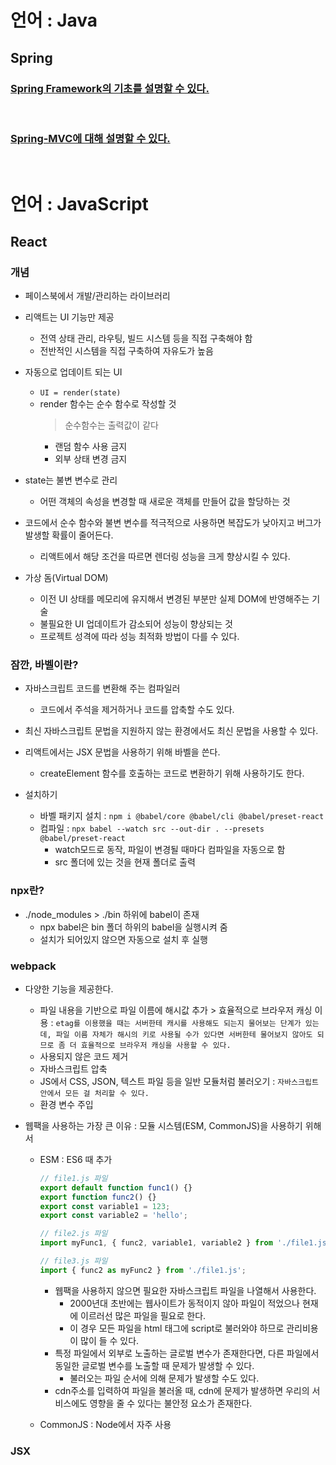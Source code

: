 # 언어 : Java
## Spring

### [Spring Framework의 기초를 설명할 수 있다.](Spring-Framework.md)

<br>

### [Spring-MVC에 대해 설명할 수 있다.](Spring-MVC.md)

<br>

# 언어 : JavaScript
## React
### 개념
- 페이스북에서 개발/관리하는 라이브러리

- 리액트는 UI 기능만 제공
  - 전역 상태 관리, 라우팅, 빌드 시스템 등을 직접 구축해야 함
  - 전반적인 시스템을 직접 구축하여 자유도가 높음

- 자동으로 업데이트 되는 UI
  - `UI = render(state)`
  - render 함수는 순수 함수로 작성할 것
    > 순수함수는 출력값이 같다
    - 랜덤 함수 사용 금지
    - 외부 상태 변경 금지

- state는 불변 변수로 관리
  - 어떤 객체의 속성을 변경할 때 새로운 객체를 만들어 값을 할당하는 것

- 코드에서 순수 함수와 불변 변수를 적극적으로 사용하면 복잡도가 낮아지고 버그가 발생할 확률이 줄어든다.
  - 리액트에서 해당 조건을 따르면 렌더링 성능을 크게 향상시킬 수 있다.

- 가상 돔(Virtual DOM)
  - 이전 UI 상태를 메모리에 유지해서 변경된 부분만 실제 DOM에 반영해주는 기술
  - 불필요한 UI 업데이트가 감소되어 성능이 향상되는 것
  - 프로젝트 성격에 따라 성능 최적화 방법이 다를 수 있다.

### 잠깐, 바벨이란?
- 자바스크립트 코드를 변환해 주는 컴파일러
  - 코드에서 주석을 제거하거나 코드를 압축할 수도 있다.

- 최신 자바스크립트 문법을 지원하지 않는 환경에서도 최신 문법을 사용할 수 있다.

- 리액트에서는 JSX 문법을 사용하기 위해 바벨을 쓴다.
  - createElement 함수를 호출하는 코드로 변환하기 위해 사용하기도 한다.

- 설치하기
  - 바벨 패키지 설치 : `npm i @babel/core @babel/cli @babel/preset-react`
  - 컴파일 : `npx babel --watch src --out-dir . --presets @babel/preset-react`
    - watch모드로 동작, 파일이 변경될 때마다 컴파일을 자동으로 함
    - src 폴더에 있는 것을 현재 폴더로 출력

### npx란?
- ./node_modules > ./bin 하위에 babel이 존재
  - npx babel은 bin 폴더 하위의 babel을 실행시켜 줌
  - 설치가 되어있지 않으면 자동으로 설치 후 실행

### webpack
- 다양한 기능을 제공한다.
  - 파일 내용을 기반으로 파일 이름에 해시값 추가 > 효율적으로 브라우저 캐싱 이용 : `etag를 이용했을 때는 서버한테 캐시를 사용해도 되는지 물어보는 단계가 있는데, 파일 이름 자체가 해시의 키로 사용될 수가 있다면 서버한테 물어보지 않아도 되므로 좀 더 효율적으로 브라우저 캐싱을 사용할 수 있다.`
  - 사용되지 않은 코드 제거
  - 자바스크립트 압축
  - JS에서 CSS, JSON, 텍스트 파일 등을 일반 모듈처럼 불러오기 : `자바스크립트 안에서 모든 걸 처리할 수 있다.`
  - 환경 변수 주입

- 웹팩을 사용하는 가장 큰 이유 : 모듈 시스템(ESM, CommonJS)을 사용하기 위해서
  - ESM : ES6 때 추가
    ```js
    // file1.js 파일
    export default function func1() {}
    export function func2() {}
    export const variable1 = 123;
    export const variable2 = 'hello';

    // file2.js 파일
    import myFunc1, { func2, variable1, variable2 } from './file1.js';

    // file3.js 파일
    import { func2 as myFunc2 } from './file1.js';
    ```
    - 웹팩을 사용하지 않으면 필요한 자바스크립트 파일을 나열해서 사용한다.
      - 2000년대 초반에는 웹사이트가 동적이지 않아 파일이 적었으나 현재에 이르러선 많은 파일을 필요로 한다.
      - 이 경우 모든 파일을 html 태그에 script로 불러와야 하므로 관리비용이 많이 들 수 있다.
    - 특정 파일에서 외부로 노출하는 글로벌 변수가 존재한다면, 다른 파일에서 동일한 글로벌 변수를 노출할 때 문제가 발생할 수 있다.
      - 불러오는 파일 순서에 의해 문제가 발생할 수도 있다.
    - cdn주소를 입력하여 파일을 불러올 때, cdn에 문제가 발생하면 우리의 서비스에도 영향을 줄 수 있다는 불안정 요소가 존재한다.

  - CommonJS : Node에서 자주 사용

### JSX